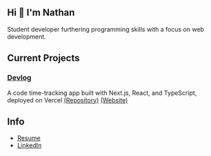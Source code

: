 ## Hi 👋 I'm Nathan 
Student developer furthering programming skills with a focus on web development.


## Current Projects

### <ins>Devlog</ins>
A code time-tracking app built with Next.js, React, and TypeScript, deployed on Vercel
[(Repository)](https://github.com/nathantebbs/devlog)  [(Website)](https://devlog.work)

## Info
- [Resume](https://nathantebbs.github.io/resume/)
- [LinkedIn](https://www.linkedin.com/in/ntebbs/)
